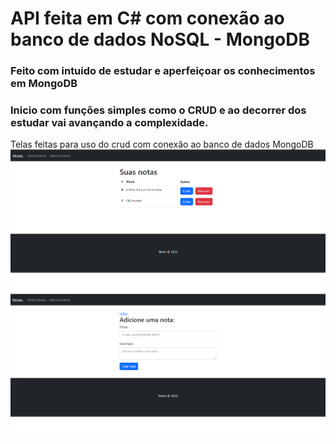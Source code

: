 # API feita em C# com conexão ao banco de dados NoSQL - MongoDB

### Feito com intuido de estudar e aperfeiçoar os conhecimentos em MongoDB
### Inicio com funções simples como o CRUD e ao decorrer dos estudar vai avançando a complexidade.

Telas feitas para uso do crud com conexão ao banco de dados MongoDB
![alt text](/img/img1.png)
![alt text](/img/img2.png)
